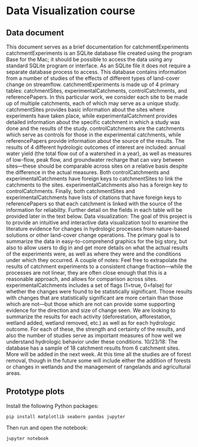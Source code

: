 # Data Visualization course


## Data document

This document serves as a brief documentation for catchmentExperiments
catchmentExperiments is an SQLite database file created using the program Base for the Mac;
it should be possible to access the data using any standard SQLite program or interface. As an
SQLite file it does not require a separate database process to access.
This database contains information from a number of studies of the effects of different types of
land-cover change on streamflow.
catchmentExperiments is made up of 4 primary tables: catchmentSites,
experimentalCatchments, controlCatchments, and referencePapers. In this particular work, we
consider each site to be made up of multiple catchments, each of which may serve as a unique
study. catchmentSites provides basic information about the sites where experiments have taken
place, while experimentalCatchment provides detailed information about the specific catchment
in which a study was done and the results of the study. controlCatchments are the catchments
which serve as controls for those in the experimental catchments, while referencePapers
provide information about the source of the results.
The results of 4 different hydrologic outcomes of interest are included: annual water yield (the
total flow out of a watershed in a year), as well as measures of low-flow, peak flow, and
groundwater recharge that can vary between sites—these should be comparable across sites
on a relative basis despite the difference in the actual measures.
Both controlCatchments and experimentalCatchments have foreign keys to catchmentSites to
link the catchments to the sites. experimentalCatchments also has a foreign key to
controlCatchments. Finally, both catchmentSites and experimentalCatchments have lists of
citations that have foreign keys to referencePapers so that each catchment is linked with the
source of the information for reliability.
Further detail on the fields in each table will be provided later in the text below.
Data visualization:
The goal of this project is to provide an intuitive and interactive data visualization tool to
examine the literature evidence for changes in hydrologic processes from nature-based
solutions or other land-cover change operations. The primary goal is to summarize the data in
easy-to-comprehend graphics for the big story, but also to allow users to dig in and get more
details on what the actual results of the experiments were, as well as where they were and the
conditions under which they occurred.
A couple of notes: Feel free to extrapolate the results of catchment experiments to a consistent
change fraction—while the processes are not linear, they are often close enough that this is a
reasonable approach, and allows for comparison across sites.
experimentalCatchments includes a set of flags (1=true, 0=false) for whether the changes were
found to be statistically significant. Those results with changes that are statistically significant
are more certain than those which are not—but those which are not can provide some
supporting evidence for the direction and size of change seen.
We are looking to summarize the results for each activity (deforestation, afforestation, wetland
added, wetland removed, etc.) as well as for each hydrologic outcome. For each of these, the
strength and certainty of the results, and also the number of studies serve as important
measures of how well we understand hydrologic behavior under these conditions.
10/23/18: The database has a sample of 18 catchment results from 6 catchment sites. More will
be added in the next week. At this time all the studies are of forest removal, though in the future
some will include either the addition of forests or changes in wetlands and the management of
rangelands and agricultural areas.

## Prototype plots

Install the following Python packages:
```
pip install matplotlib seaborn pandas jupyter
```

Then run and open the notebook:
```
jupyter notebook
```
